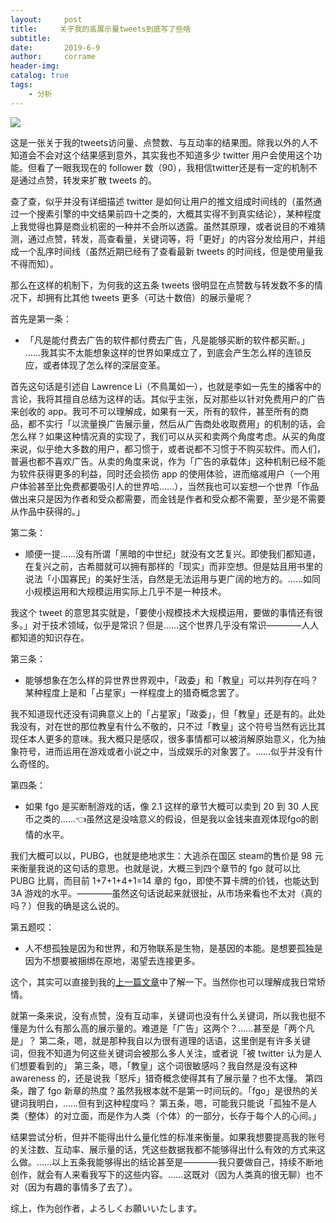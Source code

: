 ```yaml
---
layout:     post
title:     关于我的高展示量tweets到底写了些啥
subtitle:     
date:       2019-6-9
author:     corrame
header-img:
catalog: true
tags:
    - 分析
---
```

![](https://ws4.sinaimg.cn/large/005Wy57ply1g3uojkcnk4j30u40og0xv.jpg)

这是一张关于我的tweets访问量、点赞数、与互动率的结果图。除我以外的人不知道会不会对这个结果感到意外，其实我也不知道多少 twitter 用户会使用这个功能。但看了一眼我现在的 follower 数（90），我相信twitter还是有一定的机制不是通过点赞，转发来扩散 tweets 的。

查了查，似乎并没有详细描述 twitter 是如何让用户的推文组成时间线的（虽然通过一个搜素引擎的中文结果前四十之类的，大概其实得不到真实结论），某种程度上我觉得也算是商业机密的一种并不会所以透露。虽然其原理，或者说目的不难猜测，通过点赞，转发，高查看量，关键词等，将「更好」的内容分发给用户，并组成一个乱序时间线（虽然近期已经有了查看最新 tweets 的时间线，但是使用量我不得而知）。

那么在这样的机制下，为何我的这五条 tweets 很明显在点赞数与转发数不多的情况下，却拥有比其他 tweets 更多（可达十数倍）的展示量呢？

首先是第一条：
- 「凡是能付费去广告的软件都付费去广告，凡是能够买断的软件都买断。」 ……我其实不太能想象这样的世界如果成立了，到底会产生怎么样的连锁反应，或者体现了怎么样的深层变革。

首先这句话是引述自 Lawrence Li（不鳥萬如一），也就是李如一先生的播客中的言论，我将其擅自总结为这样的话。其似乎主张，反对那些以针对免费用户的广告来创收的 app。我可不可以理解成，如果有一天，所有的软件，甚至所有的商品，都不实行「以流量换广告展示量，然后从广告商处收取费用」的机制的话，会怎么样？如果这种情况真的实现了，我们可以从买和卖两个角度考虑。从买的角度来说，似乎绝大多数的用户，都习惯于，或者说都不习惯于不购买软件。而人们，普遍也都不喜欢广告。从卖的角度来说，作为「广告的承载体」这种机制已经不能为软件获得更多的利益，同时还会损伤 app 的使用体验，进而缩减用户（一个用户体验甚至比免费都要吸引人的世界哈……），当然我也可以妄想一个世界「作品做出来只是因为作者和受众都需要，而金钱是作者和受众都不需要，至少是不需要从作品中获得的。」

第二条：
- 顺便一提……没有所谓「黑暗的中世纪」就没有文艺复兴。即使我们都知道，在复兴之前，古希腊就可以拥有那样的「现实」而非空想。但是姑且用书里的说法「小国寡民」的美好生活，自然是无法运用与更广阔的地方的。……如同小规模运用和大规模运用实际上几乎不是一种技术。

我这个 tweet 的意思其实就是，「要使小规模技术大规模运用，要做的事情还有很多。」对于技术领域，似乎是常识？但是……这个世界几乎没有常识————人人都知道的知识存在。

第三条：
- 能够想象在怎么样的异世界世界观中，「政委」和「教皇」可以并列存在吗？某种程度上是和「占星家」一样程度上的猎奇概念罢了。

我不知道现代还没有词典意义上的「占星家」「政委」，但「教皇」还是有的。此处我没有，对在世的那位教皇有什么不敬的，只不过「教皇」这个符号当然有远比其现任本人更多的意味。我大概只是感叹，很多事情都可以被消解原始意义，化为抽象符号，进而运用在游戏或者小说之中，当成娱乐的对象罢了。……似乎并没有什么奇怪的。

第四条：
- 如果 fgo 是买断制游戏的话，像 2.1 这样的章节大概可以卖到 20 到 30 人民币之类的……👈虽然这是没啥意义的假设，但是我以金钱来直观体现fgo的剧情的水平。

我们大概可以以，PUBG，也就是绝地求生：大逃杀在国区 steam的售价是 98 元来衡量我说的这句话的意思。也就是说，大概三到四个章节的 fgo 就可以比 PUBG 比肩，而目前 1+7+1+4+1=14 章的 fgo，即使不算卡牌的价钱，也能达到 3A 游戏的水平。————虽然这句话说起来就很扯，从市场来看也不太对（真的吗？）但我的确是这么说的。

第五题哎：
- 人不想孤独是因为和世界，和万物联系是生物，是基因的本能。是想要孤独是因为不想要被捆绑在原地，渴望去连接更多。

这个，其实可以直接到我的[上一篇文章](https://corrame.xyz/2019/05/16/%E6%84%8F%E4%B9%89%E4%B9%8B%E7%BD%91/)中了解一下。当然你也可以理解成我日常矫情。

就第一条来说，没有点赞，没有互动率，关键词也没有什么关键词，所以我也挺不懂是为什么有那么高的展示量的。难道是「广告」这两个？……甚至是「两个凡是」？
第二条，嗯，就是那种我自以为很有道理的话语，这里倒是有许多关键词，但我不知道为何这些关键词会被那么多人关注，或者说「被 twitter 认为是人们想要看到的」
第三条，嗯，「教皇」这个词很敏感吗？我自然是没有这种 awareness 的，还是说我「怒斥」猎奇概念使得其有了展示量？也不太懂。
第四条，蹭了 fgo 新章的热度？虽然我根本就不是第一时间玩的。「fgo」是很热的关键词我明白，……但有到这种程度吗？
第五条，嗯，可能我只能说「孤独不是人类（整体）的对立面，而是作为人类（个体）的一部分，长存于每个人的心间。」

结果尝试分析，但并不能得出什么量化性的标准来衡量。如果我想要提高我的账号的关注数、互动率、展示量的话，凭这些数据我都不能够得出什么有效的方式来这么做。……以上五条我能够得出的结论甚至是————我只要做自己，持续不断地创作，就会有人来看我写下的这些内容。……这既对（因为人类真的很无聊）也不对（因为有趣的事情多了去了）。

综上，作为创作者，よろしくお願いいたします。